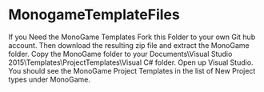 # MonogameTemplateFiles

If you Need the MonoGame Templates
Fork this Folder to your own Git hub account.
Then download the resulting zip file and extract the MonoGame folder.
Copy the MonoGame folder to your Documents\Visual Studio 2015\Templates\ProjectTemplates\Visual C# folder.
Open up Visual Studio. 
You should see the MonoGame Project Templates in the list of New Project types under MonoGame.

